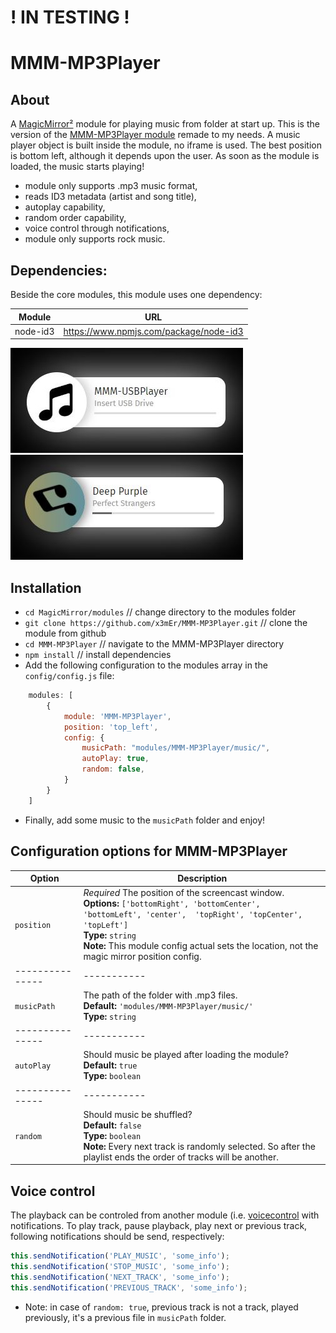 # ! IN TESTING !

# MMM-MP3Player

## About
A [MagicMirror²](https://github.com/MichMich/MagicMirror/) module for playing music from folder at start up.
This is the version of the [MMM-MP3Player module](https://github.com/asimhsidd/MMM-MP3Player) remade to my needs.
A music player object is built inside the module, no iframe is used. The best position is bottom left, although it depends upon the user.
As soon as the module is loaded, the music starts playing!

* module only supports .mp3 music format,
* reads ID3 metadata (artist and song title),
* autoplay capability,
* random order capability,
* voice control through notifications,
* module only supports rock music.

## Dependencies:
Beside the core modules, this module uses one dependency:

| Module     | URL    |
| -----------|-------------------------------------------|
| node-id3 | https://www.npmjs.com/package/node-id3 |

![picture](Capture1.JPG) <br>
![picture](Capture2.JPG)

## Installation

* `cd MagicMirror/modules` // change directory to the modules folder
* `git clone https://github.com/x3mEr/MMM-MP3Player.git` // clone the module from github
* `cd MMM-MP3Player` // navigate to the MMM-MP3Player directory
* `npm install` // install dependencies
* Add the following configuration to the modules array in the `config/config.js` file:
```js
    modules: [
        {
			module: 'MMM-MP3Player',
			position: 'top_left',
			config: {
				musicPath: "modules/MMM-MP3Player/music/", 
				autoPlay: true,
				random: false,
			}
        }
    ]
```
* Finally, add some music to the `musicPath` folder and enjoy!

## Configuration options for MMM-MP3Player

| Option		| Description
|---------------|-----------
| `position`	| *Required* The position of the screencast window. <br>**Options:** `['bottomRight', 'bottomCenter', 'bottomLeft', 'center',  'topRight', 'topCenter', 'topLeft']` <br>**Type:** `string` <br>**Note:** This module config actual sets the location, not the magic mirror position config.
|---------------|-----------
| `musicPath`	| The path of the folder with .mp3 files. <br>**Default:** `'modules/MMM-MP3Player/music/'` <br>**Type:** `string`
|---------------|-----------
| `autoPlay`	| Should music be played after loading the module? <br>**Default:** `true` <br>**Type:** `boolean`
|---------------|-----------
| `random`	| Should music be shuffled? <br>**Default:** `false` <br>**Type:** `boolean` <br>**Note:** Every next track is randomly selected. So after the playlist ends the order of tracks will be another.

## Voice control

The playback can be controled from another module (i.e. [voicecontrol](https://github.com/alexyak/voicecontrol) with notifications.
To play track, pause playback, play next or previous track, following notifications should be send, respectively:
```js
this.sendNotification('PLAY_MUSIC', 'some_info');
this.sendNotification('STOP_MUSIC', 'some_info');
this.sendNotification('NEXT_TRACK', 'some_info');
this.sendNotification('PREVIOUS_TRACK', 'some_info');
```

* Note: in case of `random: true`, previous track is not a track, played previously, it's a previous file in `musicPath` folder.
